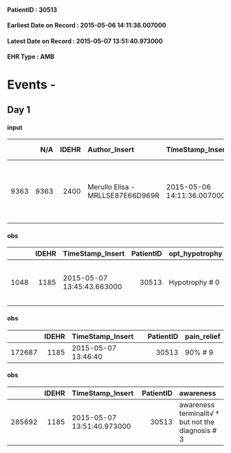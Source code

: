 
#### PatientID : 30513
#### Earliest Date on Record : 2015-05-06 14:11:36.007000
#### Latest Date on Record : 2015-05-07 13:51:40.973000
#### EHR Type : AMB

# Events - 

## Day 1

#### input
|      |    N/A |   IDEHR | Author_Insert                    | TimeStamp_Insert           | EHRType   |   PatientID |   IDDigitalSignDocument | persone_vicine   |   Unnamed: 0_x.1 |   IDANAMNESI_SOCIALE | Patient   | FamigliaAltro   | Paziente_T   | FamigliaAltro_T   |   Non_Rilevabile_x.1 | Note_Non_Rilevabile_x.1   | opt_Problemi   | chk_contr_sintomi   | chk_competenza                                 | opt_paziente_a   | opt_famiglia_a   | opt_adeguatezza   | ds_note_ad                                                                      | opt_paziente_solo   | opt_presente_assente   | Presenza_minori   | Caregiver_principale   | opt_capacita     | ds_familiari_coinv   | opt_necessario   | opt_risorse_ec   | opt_paziente_ad   | opt_caregiver_ad   | opt_inv_civile   |   invalidita_perc | Needs               | Fragility                    | opt_indennita_acc   |
|-----:|-------:|--------:|:---------------------------------|:---------------------------|:----------|------------:|------------------------:|:-----------------|-----------------:|---------------------:|:----------|:----------------|:-------------|:------------------|---------------------:|:--------------------------|:---------------|:--------------------|:-----------------------------------------------|:-----------------|:-----------------|:------------------|:--------------------------------------------------------------------------------|:--------------------|:-----------------------|:------------------|:-----------------------|:-----------------|:---------------------|:-----------------|:-----------------|:------------------|:-------------------|:-----------------|------------------:|:--------------------|:-----------------------------|:--------------------|
| 9363 |   9363 |    2400 | Merullo Elisa - MRLLSE87E66D969R | 2015-05-06 14:11:36.007000 | AMB       |       30513 |                   68000 | N/A              |              994 |                  632 | Si#1      | Si#1            | No#0         | Si#1              |                    0 | NR                        | No#0           | controllo sintomi#0 | competenza/capacit√† assistenziale caregiver#0 | Indefinite#2     | Congruenti#1     | Da valutare#2     | La pz. vive da sola. Presenti 4 figli che garantiscono la presenza nelle 24 ore | Si#1                | Presente#1             | No#0              | Figlio Eduardo         | Incrementabile#1 | I 4 figli            | No#0             | Adeguate#1       | Totale#2          | Totale#2           | Si#1             |               100 | Clinici#0;Sociali#1 | sovraccarico assistenziale#4 | Si#1                |

#### obs
|      |   IDEHR | TimeStamp_Insert           |   PatientID | opt_hypotrophy   | asthenia   | dyspnoea   | body_temp    | mood                                  | cognitive_state   |
|-----:|--------:|:---------------------------|------------:|:-----------------|:-----------|:-----------|:-------------|:--------------------------------------|:------------------|
| 1048 |    1185 | 2015-05-07 13:45:43.663000 |       30513 | Hypotrophy # 0   | Severe # 3 | No # 0     | Apyrexia # 0 | Despair # 04; # 08 fear, sadness # 11 | Polished # 2      |

#### obs
|        |   IDEHR | TimeStamp_Insert    |   PatientID | pain_relief   |
|-------:|--------:|:--------------------|------------:|:--------------|
| 172687 |    1185 | 2015-05-07 13:46:40 |       30513 | 90% # 9       |

#### obs
|        |   IDEHR | TimeStamp_Insert           |   PatientID | awareness                                         |
|-------:|--------:|:---------------------------|------------:|:--------------------------------------------------|
| 285692 |    1185 | 2015-05-07 13:51:40.973000 |       30513 | awareness terminalit√ † but not the diagnosis # 3 |



